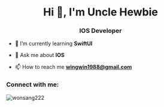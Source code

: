 <h1 align="center">Hi 👋, I'm Uncle Hewbie</h1>
<h3 align="center">IOS Developer</h3>

- 🌱 I’m currently learning **SwiftUI**

- 💬 Ask me about **IOS**

- 📫 How to reach me **wingwin1988@gmail.com**

<h3 align="left">Connect with me:</h3>
<p align="left">
</p>


<p><img align="center" src="https://github-readme-stats.vercel.app/api/top-langs?username=wonsang222&show_icons=true&locale=en&layout=compact" alt="wonsang222" /></p>
